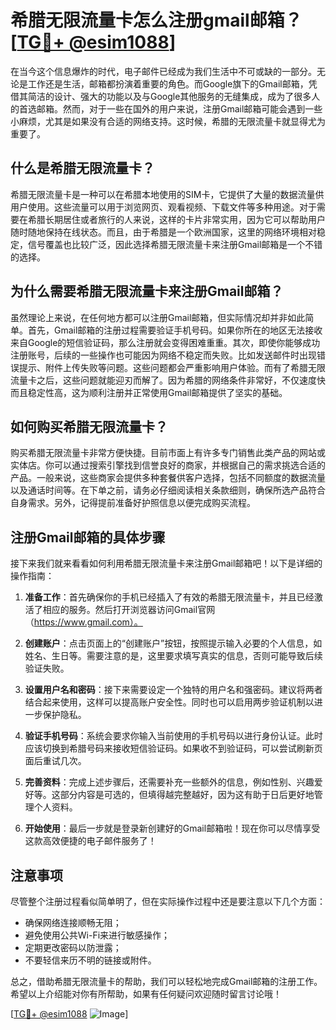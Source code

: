 # 希腊无限流量卡怎么注册gmail邮箱？[[TG💪+ @esim1088](https://t.me/s/esim1088)]

在当今这个信息爆炸的时代，电子邮件已经成为我们生活中不可或缺的一部分。无论是工作还是生活，邮箱都扮演着重要的角色。而Google旗下的Gmail邮箱，凭借其简洁的设计、强大的功能以及与Google其他服务的无缝集成，成为了很多人的首选邮箱。然而，对于一些在国外的用户来说，注册Gmail邮箱可能会遇到一些小麻烦，尤其是如果没有合适的网络支持。这时候，希腊的无限流量卡就显得尤为重要了。

## 什么是希腊无限流量卡？

希腊无限流量卡是一种可以在希腊本地使用的SIM卡，它提供了大量的数据流量供用户使用。这些流量可以用于浏览网页、观看视频、下载文件等多种用途。对于需要在希腊长期居住或者旅行的人来说，这样的卡片非常实用，因为它可以帮助用户随时随地保持在线状态。而且，由于希腊是一个欧洲国家，这里的网络环境相对稳定，信号覆盖也比较广泛，因此选择希腊无限流量卡来注册Gmail邮箱是一个不错的选择。

## 为什么需要希腊无限流量卡来注册Gmail邮箱？

虽然理论上来说，在任何地方都可以注册Gmail邮箱，但实际情况却并非如此简单。首先，Gmail邮箱的注册过程需要验证手机号码。如果你所在的地区无法接收来自Google的短信验证码，那么注册就会变得困难重重。其次，即使你能够成功注册账号，后续的一些操作也可能因为网络不稳定而失败。比如发送邮件时出现错误提示、附件上传失败等问题。这些问题都会严重影响用户体验。而有了希腊无限流量卡之后，这些问题就能迎刃而解了。因为希腊的网络条件非常好，不仅速度快而且稳定性高，这为顺利注册并正常使用Gmail邮箱提供了坚实的基础。

## 如何购买希腊无限流量卡？

购买希腊无限流量卡非常方便快捷。目前市面上有许多专门销售此类产品的网站或实体店。你可以通过搜索引擎找到信誉良好的商家，并根据自己的需求挑选合适的产品。一般来说，这些商家会提供多种套餐供客户选择，包括不同额度的数据流量以及通话时间等。在下单之前，请务必仔细阅读相关条款细则，确保所选产品符合自身需求。另外，记得提前准备好护照信息以便完成购买流程。

## 注册Gmail邮箱的具体步骤

接下来我们就来看看如何利用希腊无限流量卡来注册Gmail邮箱吧！以下是详细的操作指南：

1. **准备工作**：首先确保你的手机已经插入了有效的希腊无限流量卡，并且已经激活了相应的服务。然后打开浏览器访问Gmail官网（https://www.gmail.com）。

2. **创建账户**：点击页面上的“创建账户”按钮，按照提示输入必要的个人信息，如姓名、生日等。需要注意的是，这里要求填写真实的信息，否则可能导致后续验证失败。

3. **设置用户名和密码**：接下来需要设定一个独特的用户名和强密码。建议将两者结合起来使用，这样可以提高账户安全性。同时也可以启用两步验证机制以进一步保护隐私。

4. **验证手机号码**：系统会要求你输入当前使用的手机号码以进行身份认证。此时应该切换到希腊号码来接收短信验证码。如果收不到验证码，可以尝试刷新页面后重试几次。

5. **完善资料**：完成上述步骤后，还需要补充一些额外的信息，例如性别、兴趣爱好等。这部分内容是可选的，但填得越完整越好，因为这有助于日后更好地管理个人资料。

6. **开始使用**：最后一步就是登录新创建好的Gmail邮箱啦！现在你可以尽情享受这款高效便捷的电子邮件服务了！

## 注意事项

尽管整个注册过程看似简单明了，但在实际操作过程中还是要注意以下几个方面：

- 确保网络连接顺畅无阻；
- 避免使用公共Wi-Fi来进行敏感操作；
- 定期更改密码以防泄露；
- 不要轻信来历不明的链接或附件。

总之，借助希腊无限流量卡的帮助，我们可以轻松地完成Gmail邮箱的注册工作。希望以上介绍能对你有所帮助，如果有任何疑问欢迎随时留言讨论哦！

[[TG💪+ @esim1088](https://t.me/s/esim1088) ![Image](https://i.postimg.cc/4NQfJmqS/Snipaste-2025-05-13-00-14-12.png)]